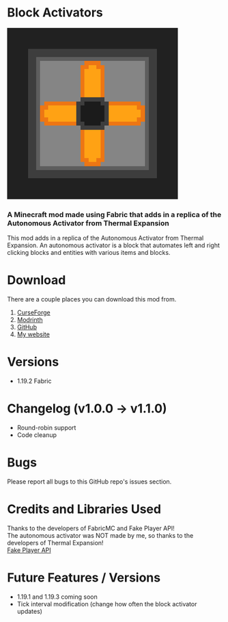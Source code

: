 # Block Activators
![Block Activators mod icon](/src/main/resources/assets/blockactivators/icon.png "Block Activators mod icon")
### A Minecraft mod made using Fabric that adds in a replica of the Autonomous Activator from Thermal Expansion

This mod adds in a replica of the Autonomous Activator from Thermal Expansion.
An autonomous activator is a block that automates left and right clicking
blocks and entities with various items and blocks.

# Download
There are a couple places you can download this mod from.
1. [CurseForge](https://www.curseforge.com/minecraft/mc-mods/block-activators)
2. [Modrinth](https://modrinth.com/mod/block_activators)
3. [GitHub](https://github.com/Gitko01/BlockActivators/releases)
4. [My website](https://gitko01.github.io)

# Versions
- 1.19.2 Fabric

# Changelog (v1.0.0 -> v1.1.0)
- Round-robin support
- Code cleanup

# Bugs
Please report all bugs to this GitHub repo's issues section.

# Credits and Libraries Used
Thanks to the developers of FabricMC and Fake Player API!  
The autonomous activator was NOT made by me, so thanks to the developers of Thermal Expansion!  
[Fake Player API](https://github.com/CafeteriaGuild/fake-player-api)

# Future Features / Versions
- 1.19.1 and 1.19.3 coming soon
- Tick interval modification (change how often the block activator updates)